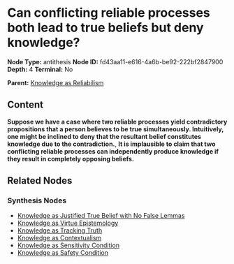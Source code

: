 # Can conflicting reliable processes both lead to true beliefs but deny knowledge?

**Node Type:** antithesis
**Node ID:** fd43aa11-e616-4a6b-be92-222bf2847900
**Depth:** 4
**Terminal:** No

**Parent:** [Knowledge as Reliabilism](knowledge-as-reliabilism-synthesis-9aebef31-b2ac-40ef-aff3-bf542fd3daa2.md)

## Content

**Suppose we have a case where two reliable processes yield contradictory propositions that a person believes to be true simultaneously. Intuitively, one might be inclined to deny that the resultant belief constitutes knowledge due to the contradiction.**, **It is implausible to claim that two conflicting reliable processes can independently produce knowledge if they result in completely opposing beliefs.**

## Related Nodes

### Synthesis Nodes

- [Knowledge as Justified True Belief with No False Lemmas](knowledge-as-justified-true-belief-with-no-false-lemmas-synthesis-93d370cb-5eae-4ad3-91c7-ca307aed6fc1.md)
- [Knowledge as Virtue Epistemology](knowledge-as-virtue-epistemology-synthesis-459396fa-c179-42f1-b898-cafd7f9aba06.md)
- [Knowledge as Tracking Truth](knowledge-as-tracking-truth-synthesis-f1cee0cf-59bd-4675-90fa-ada7020c48e7.md)
- [Knowledge as Contextualism](knowledge-as-contextualism-synthesis-6fed4006-5819-4163-8f9f-81199a376a17.md)
- [Knowledge as Sensitivity Condition](knowledge-as-sensitivity-condition-synthesis-81026408-748a-4bb6-84a3-44f5b4dcf01c.md)
- [Knowledge as Safety Condition](knowledge-as-safety-condition-synthesis-256823e8-3715-4afb-89b7-1540925595da.md)
